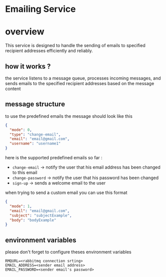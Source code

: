 # Emailing Service

# overview

This service is designed to handle the sending of emails to specified recipient addresses efficiently and reliably.

## how it works ?

the service listens to a message queue, processes incoming messages, and sends emails to the specified recipient addresses based on the message content

## message structure

to use the predefined emails the message should look like this

```json
{
  "mode": 0,
  "type": "change-email",
  "email": "email@gmail.com",
  "username": "username1"
}
```

here is the supported predefined emails so far :

- `change-email` -> notify the user that his email address has been changed to this email
- `change-password` -> notify the user that his password has been changed
- `sign-up` -> sends a welcome email to the user

when trying to send a custom email you can use this format

```json
{
  "mode": 1,
  "email": "email@gmail.com",
  "subject": "subjectExample",
  "body": "bodyExample"
}
```

## environment variables

please don't forget to configure theses environment variables

```
RMQURL=<rabbitmq connection srting>
EMAIL_ADDRESS=<sender email address>
EMAIL_PASSWORD=<sender email's password>
```
